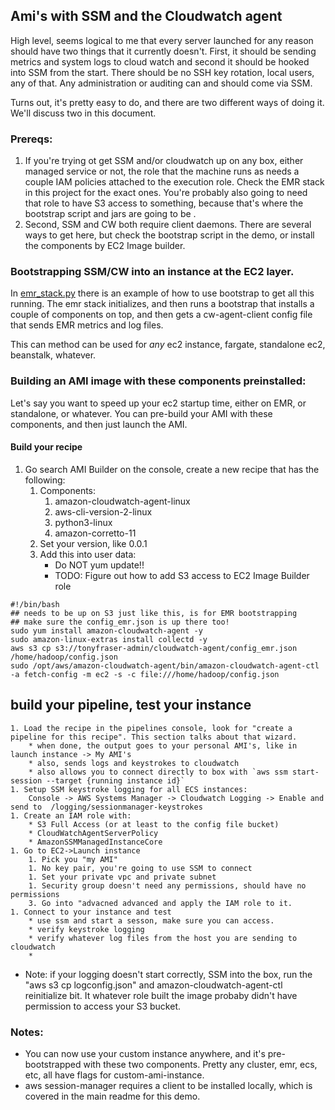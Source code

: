 ## Ami's with SSM and the Cloudwatch agent   
High level, seems logical to me that every server launched for any reason should have two things that it currently doesn't. First, it should be sending metrics and system logs to cloud watch and second it should be hooked into SSM from the start. There should be no SSH key rotation, local users, any of that. Any administration or auditing can and should come via SSM.

Turns out, it's pretty easy to do, and there are two different ways of doing it. 
We'll discuss two in this document.

### Prereqs:
1. If you're trying ot get SSM and/or cloudwatch up on any box, either managed service or not, the role that the machine runs as needs a couple IAM policies attached to the execution role. Check the EMR stack in this project for the exact ones. You're probably also going to need that role to have S3 access to something, because that's where the bootstrap script and jars are going to be .
1. Second, SSM and CW both require client daemons. There are several ways to get here, but check the bootstrap script in the demo, or install the components by EC2 Image builder.


### Bootstrapping SSM/CW into an instance at the EC2 layer. 
In [emr_stack.py](../stacks/emr_stack.py) there is an example of how to use bootstrap to get all this running. The emr stack initializes, and then runs a bootstrap that installs a couple of components on top, and then gets a cw-agent-client config file that sends EMR metrics and log files.

This can method can be used for _any_ ec2 instance, fargate, standalone ec2, beanstalk, whatever. 

### Building an AMI image with these components preinstalled:
Let's say you want to speed up your ec2 startup time, either on EMR, or standalone, or whatever. You can pre-build your AMI with these components, and then just launch the AMI.

#### Build your recipe

1. Go search AMI Builder on the console, create a new recipe that has the following:
    1. Components:
        1. amazon-cloudwatch-agent-linux
        1. aws-cli-version-2-linux
        1. python3-linux
        1. amazon-corretto-11
    1. Set your version, like 0.0.1
    1. Add this into user data: 
        * Do NOT yum update!!
        * TODO: Figure out how to add S3 access to EC2 Image Builder role

```
#!/bin/bash
## needs to be up on S3 just like this, is for EMR bootstrapping
## make sure the config_emr.json is up there too! 
sudo yum install amazon-cloudwatch-agent -y
sudo amazon-linux-extras install collectd -y
aws s3 cp s3://tonyfraser-admin/cloudwatch-agent/config_emr.json /home/hadoop/config.json
sudo /opt/aws/amazon-cloudwatch-agent/bin/amazon-cloudwatch-agent-ctl -a fetch-config -m ec2 -s -c file:///home/hadoop/config.json
```

## build your pipeline, test your instance
    1. Load the recipe in the pipelines console, look for "create a pipeline for this recipe". This section talks about that wizard.
        * when done, the output goes to your personal AMI's, like in launch instance -> My AMI's
        * also, sends logs and keystrokes to cloudwatch
        * also allows you to connect directly to box with `aws ssm start-session --target {running instance id}`
    1. Setup SSM keystroke logging for all ECS instances:
        Console -> AWS Systems Manager -> Cloudwatch Logging -> Enable and send to  /logging/sessionmanager-keystrokes
    1. Create an IAM role with:
        * S3 Full Access (or at least to the config file bucket)
        * CloudWatchAgentServerPolicy
        * AmazonSSMManagedInstanceCore
    1. Go to EC2->Launch instance
        1. Pick you "my AMI"
        1. No key pair, you're going to use SSM to connect
        1. Set your private vpc and private subnet
        1. Security group doesn't need any permissions, should have no permissions
        3. Go into "advacned advanced and apply the IAM role to it.    
    1. Connect to your instance and test
        * use ssm and start a sesson, make sure you can access.
        * verify keystroke logging
        * verify whatever log files from the host you are sending to cloudwatch
        *

* Note: if your logging doesn't start correctly, SSM into the box, run the "aws s3 cp logconfig.json" and amazon-cloudwatch-agent-ctl reinitialize bit. It whatever role built the image probaby didn't have permission to access your S3 bucket. 

### Notes: 
* You can now use your custom instance anywhere, and it's pre-bootstrapped with these two components. Pretty any cluster, emr, ecs, etc, all have flags for custom-ami-instance. 
* aws session-manager requires a client to be installed locally, which is covered in the main readme for this demo.

